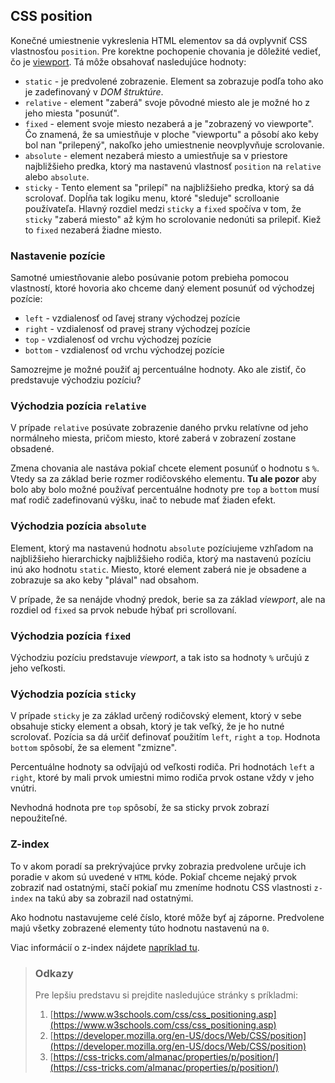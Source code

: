 ## CSS position

Konečné umiestnenie vykreslenia HTML elementov sa dá ovplyvniť CSS vlastnosťou `position`. Pre korektne pochopenie chovania je dôležité vedieť, čo je [viewport](https://developer.mozilla.org/en-US/docs/Web/CSS/Viewport_concepts). Tá môže obsahovať nasledujúce hodnoty:

- `static` - je predvolené zobrazenie. Element sa zobrazuje podľa toho ako je zadefinovaný v _DOM štruktúre_.
- `relative` - element "zaberá" svoje pôvodné miesto ale je možné ho z jeho miesta "posunúť".
- `fixed` - element svoje miesto nezaberá a je "zobrazený vo viewporte". Čo znamená, že sa umiestňuje v ploche "viewportu" a pôsobí ako keby bol nan "prilepený", nakoľko jeho umiestnenie neovplyvňuje scrolovanie.
- `absolute` - element nezaberá miesto a umiestňuje sa v priestore najbližšieho predka, ktorý ma nastavenú vlastnosť `position` na `relative` alebo `absolute`. 
- `sticky` - Tento element sa "prilepí" na najbližšieho predka, ktorý sa dá scrolovať. Dopĺňa tak logiku menu, ktoré "sleduje" scrolloanie používateľa. Hlavný rozdiel medzi `sticky` a `fixed` spočíva v tom, že `sticky` "zaberá miesto" až kým ho scrolovanie nedonúti sa prilepiť. Kiež to `fixed` nezaberá žiadne miesto.

### Nastavenie pozície

Samotné umiestňovanie alebo posúvanie potom prebieha pomocou vlastností, ktoré hovoria ako chceme daný element posunúť od východzej pozície:

- `left` - vzdialenosť od ľavej strany východzej pozície 
- `right` - vzdialenosť od pravej strany východzej pozície
- `top` - vzdialenosť od vrchu východzej pozície
- `bottom` - vzdialenosť od vrchu východzej pozície

Samozrejme je možné použiť aj percentuálne hodnoty. Ako ale zistiť, čo predstavuje východziu pozíciu? 

### Východzia pozícia `relative`

V prípade `relative` posúvate zobrazenie daného prvku relatívne od jeho normálneho miesta, pričom miesto, ktoré zaberá v zobrazení zostane obsadené.

Zmena chovania ale nastáva pokiaľ chcete element posunúť o hodnotu s `%`. Vtedy sa za základ berie rozmer rodičovského elementu. __Tu ale pozor__ aby bolo aby bolo možné používať percentuálne hodnoty pre `top` a `bottom` musí mať rodič zadefinovanú výšku, inač to nebude mať žiaden efekt. 

### Východzia pozícia `absolute`

Element, ktorý ma nastavenú hodnotu `absolute` pozíciujeme vzhľadom na najbližšieho hierarchicky najbližšieho rodiča, ktorý ma nastavenú pozíciu inú ako hodnotu `static`. Miesto, ktoré element zaberá nie je obsadene a zobrazuje sa ako keby "plával" nad obsahom.

V prípade, že sa nenájde vhodný predok, berie sa za základ _viewport_, ale na rozdiel od `fixed` sa prvok nebude hýbať pri scrollovaní.

### Východzia pozícia `fixed`

Východziu pozíciu predstavuje _viewport_, a tak isto sa hodnoty `%` určujú z jeho veľkosti.

### Východzia pozícia `sticky`

V prípade `sticky` je za základ určený rodičovský element, ktorý v sebe obsahuje sticky element a obsah, ktorý je tak veľký, že je ho nutné scrolovať. Pozícia sa dá určiť definovať použitím `left`, `right` a `top`. Hodnota `bottom` spôsobí, že sa element "zmizne". 

Percentuálne hodnoty sa odvíjajú od veľkosti rodiča. Pri hodnotách `left` a `right`, ktoré by mali prvok umiestni mimo rodiča prvok ostane vždy v jeho vnútri.

Nevhodná hodnota pre `top` spôsobí, že sa sticky prvok zobrazí nepoužiteľné.

### Z-index
To v akom poradí sa prekrývajúce prvky zobrazia predvolene určuje ich poradie v akom sú uvedené v `HTML` kóde. Pokiaľ chceme nejaký prvok zobraziť nad ostatnými, stačí pokiaľ mu zmeníme hodnotu CSS vlastnosti `z-index` na takú aby sa zobrazil nad ostatnými.

Ako hodnotu nastavujeme celé číslo, ktoré môže byť aj záporne. Predvolene majú všetky zobrazené elementy túto hodnotu nastavenú na `0`.

Viac informácií o z-index nájdete [napríklad tu](https://www.w3schools.com/cssref/pr_pos_z-index.asp).


> ### Odkazy
>
> Pre lepšiu predstavu si prejdite nasledujúce stránky s príkladmi:
>
>1. [https://www.w3schools.com/css/css_positioning.asp](https://www.w3schools.com/css/css_positioning.asp)
>2. [https://developer.mozilla.org/en-US/docs/Web/CSS/position](https://developer.mozilla.org/en-US/docs/Web/CSS/position)
>3. [https://css-tricks.com/almanac/properties/p/position/](https://css-tricks.com/almanac/properties/p/position/)